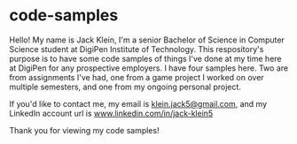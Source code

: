 # code-samples
Hello! My name is Jack Klein, I'm a senior Bachelor of Science in Computer Science student at DigiPen Institute of Technology. This respository's purpose is to have some code samples of things I've done at my time here at DigiPen for any prospective employers. I have four samples here. Two are from assignments I've had, one from a game project I worked on over multiple semesters, and one from my ongoing personal project. 

If you'd like to contact me, my email is klein.jack5@gmail.com, and my LinkedIn account url is www.linkedin.com/in/jack-klein5

Thank you for viewing my code samples!
